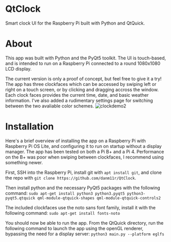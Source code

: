 # QtClock
Smart clock UI for the Raspberry Pi built with Python and QtQuick.

# About 
This app was built with Python and the PyQt5 toolkit. The UI is touch-based, and is intended to run on a Raspberry Pi connected to a round 1080x1080 LCD display. 

The current version is only a proof of concept, but feel free to give it a try! The app has three clockfaces which can be accessed by swiping left or right on a touch screen, or by clicking and dragging accross the window. Each clock faces provides the current time, date, and basic weather information. I've also added a rudimentary settings page for switching between the two avaliable color schemes. 
![clockdemo2](https://github.com/danm11r/QtClock/assets/148667664/27cdffc5-eb1d-4b7d-bb78-6f1c7303b4bc)

# Installation 
Here's a brief overview of installing the app on a Raspberry Pi with Raspberry Pi OS Lite, and configuring it to run on startup without a display manager. The app has been tested on both a Pi B+ and a Pi 4. Performance on the B+ was poor when swiping between clockfaces, I recommend using something newer. 

First, SSH into the Raspberry Pi, install git with `apt install git`, and clone the repo with `git clone https://github.com/danm11r/QtClock`. 

Then install python and the necessary PyQt5 packages with the following command:
`sudo apt-get install python3 python3.pyqt5 python3-pyqt5.qtquick qml-module-qtquick-shapes qml-module-qtquick-controls2`

The included clockfaces use the noto sans font family, install it with the following command: `sudo apt-get install fonts-noto`

You should now be able to run the app. From the QtQuick directory, run the following command to launch the app using the openGL renderer, bypassing the need for a display server: `python3 main.py --platform eglfs`
 











